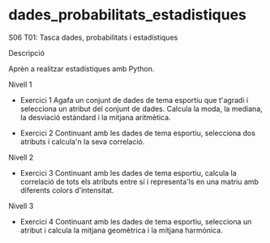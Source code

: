 # dades_probabilitats_estadistiques

S06 T01: Tasca dades, probabilitats i estadístiques

Descripció

Aprèn a realitzar estadístiques amb Python.

Nivell 1

- Exercici 1
Agafa un conjunt de dades de tema esportiu que t'agradi i selecciona un atribut del conjunt de dades. Calcula la moda, la mediana, la desviació estàndard i la mitjana aritmètica. 

- Exercici 2
Continuant amb les dades de tema esportiu, selecciona dos atributs i calcula'n la seva correlació. 

Nivell 2

- Exercici 3
Continuant amb les dades de tema esportiu, calcula la correlació de tots els atributs entre sí i representa'ls en una matriu amb diferents colors d'intensitat.

Nivell 3

- Exercici 4
Continuant amb les dades de tema esportiu, selecciona un atribut i calcula la mitjana geomètrica i la mitjana harmònica.
